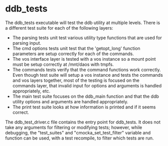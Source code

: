 # ddb_tests

The ddb_tests executable will test the ddb utility at multiple levels. There is
a different test suite for each of the following layers:

- The parsing tests unit test various utility type functions that are used for
  parsing input.
- The cmd options tests unit test that the 'getopt_long' function parameters are
  setup correctly for each of the commands.
- The vos interface layer is tested with a vos instance so a mount point must be
  setup correctly at /mnt/daos with tmpfs.
- The commands tests verify that the command functions work correctly. Even
  though test suite will setup a vos instance and tests the commands and vos
  layers together, most of the testing is focused on the commands layer, that
  invalid input for options and arguments is handled appropriately, etc.
- The main test suite focuses on the ddb_main function and that the ddb utility
  options and arguments are handled appropriately.
- The print test suite looks at how information is printed and if it seems
  correct.

The ddb_test_driver.c file contains the entry point for ddb_tests. It does not
take any arguments for filtering or modifying tests; however, while debugging,
the "test_suites" and "cmocka_set_test_filter" variable and function can be
used, with a test recompile, to filter which tests are run.
